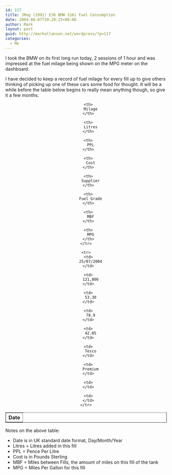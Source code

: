 ```yaml
---
id: 117
title: JReg (1991) E36 BMW 316i Fuel Consumption
date: 2004-08-07T20:29:25+00:00
author: Mark
layout: post
guid: http://markallanson.net/wordpress/?p=117
categories:
  - Me
---
```

I took the BMW on its first long run today, 2 sessions of 1 hour and was impressed at the fuel milage being shown on the MPG meter on the dashboard.

I have decided to keep a record of fuel milage for every fill up to give others thinking of picking up one of these cars some food for thought. It will be a while before the table below begins to really mean anything though, so give it a few months. 

<div align="center">
  <table border="1" cellpadding="0" cellspacing="0" width="80%">
    <tr>
      <th>
        Date
      </th>
      
      <th>
        Milage
      </th>
      
      <th>
        Litres
      </th>
      
      <th>
        PPL
      </th>
      
      <th>
        Cost
      </th>
      
      <th>
        Supplier
      </th>
      
      <th>
        Fuel Grade
      </th>
      
      <th>
        MBF
      </th>
      
      <th>
        MPG
      </th>
    </tr>
    
    <tr>
      <td>
        25/07/2004
      </td>
      
      <td>
        121,806
      </td>
      
      <td>
        53.30
      </td>
      
      <td>
        78.9
      </td>
      
      <td>
        42.05
      </td>
      
      <td>
        Tesco
      </td>
      
      <td>
        Premium
      </td>
      
      <td>
      </td>
      
      <td>
      </td>
    </tr>
  </table>
</div>

Notes on the above table: 

  * Date is in UK standard date format, Day/Month/Year
  * Litres = Litres added in this fill
  * PPL = Pence Per Litre
  * Cost is in Pounds Sterling
  * MBF = Miles between Fills, the amount of miles on this fill of the tank
  * MPG = Miles Per Gallon for this fill